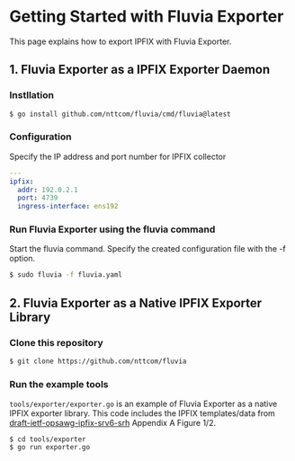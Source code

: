 # Getting Started with Fluvia Exporter

This page explains how to export IPFIX with Fluvia Exporter.

## 1. Fluvia Exporter as a IPFIX Exporter Daemon
### Instllation

```bash
$ go install github.com/nttcom/fluvia/cmd/fluvia@latest
```

### Configuration

Specify the IP address and port number for IPFIX collector

```yaml
---
ipfix:
  addr: 192.0.2.1
  port: 4739
  ingress-interface: ens192
```

### Run Fluvia Exporter using the fluvia command

Start the fluvia command. Specify the created configuration file with the -f option.

```bash
$ sudo fluvia -f fluvia.yaml
```


## 2. Fluvia Exporter as a Native IPFIX Exporter Library
### Clone this repository

```bash
$ git clone https://github.com/nttcom/fluvia
```

### Run the example tools

`tools/exporter/exporter.go` is an example of Fluvia Exporter as a native IPFIX exporter library.
This code includes the IPFIX templates/data from [draft-ietf-opsawg-ipfix-srv6-srh](https://datatracker.ietf.org/doc/draft-ietf-opsawg-ipfix-srv6-srh/) Appendix A Figure 1/2.

```
$ cd tools/exporter
$ go run exporter.go
```
